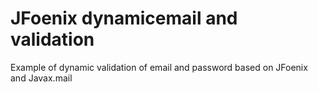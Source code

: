 # JFoenix dynamicemail and validation
Example of dynamic validation of email and password based on JFoenix and Javax.mail
